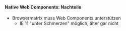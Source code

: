 #### Native Web Components: Nachteile

- Browsermatrix muss Web Components unterstützen
  - IE 11 "unter Schmerzen" möglich, älter gar nicht
